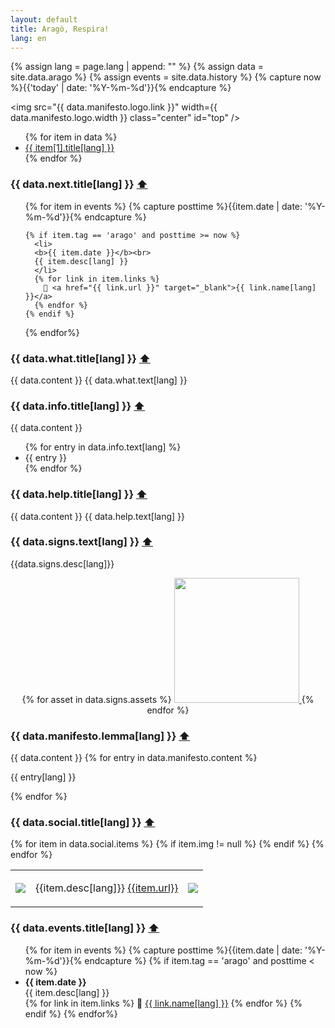 ```yaml
---
layout: default
title: Aragò, Respira! 
lang: en
---
```


{% assign lang = page.lang | append: "" %}
{% assign data = site.data.arago %}
{% assign events = site.data.history %}
{% capture now %}{{'today' | date: '%Y-%m-%d'}}{% endcapture %}


<img 
  src="{{ data.manifesto.logo.link }}" width={{ data.manifesto.logo.width }} class="center"
  id="top" />

<ul>
{% for item in data %}
    <li><a href="#{{ item[1].anchor }}">{{ item[1].title[lang] }}</a></li> 
{% endfor %}
</ul>

### {{ data.next.title[lang] }} <a id={{data.next.anchor}} href="#top">⬆️</a>
<ul class="future-timeline">

  {% for item in events %}
    {% capture posttime %}{{item.date | date: '%Y-%m-%d'}}{% endcapture %}

    {% if item.tag == 'arago' and posttime >= now %}
      <li>
      <b>{{ item.date }}</b><br>
      {{ item.desc[lang] }}
      </li>
      {% for link in item.links %}
        🔗 <a href="{{ link.url }}" target="_blank">{{ link.name[lang] }}</a>
      {% endfor %}
    {% endif %}
  {% endfor%}
</ul>

### {{ data.what.title[lang] }} <a id={{data.what.anchor}} href="#top">⬆️</a>
{{ data.content }}
{{ data.what.text[lang] }}

### {{ data.info.title[lang] }} <a id={{data.info.anchor}} href="#top">⬆️</a>
{{ data.content }}
<ul>
{% for entry in data.info.text[lang] %}
  <li>{{ entry }}</li>
{% endfor %}
</ul>

### {{ data.help.title[lang] }} <a id={{data.help.anchor}} href="#top">⬆️</a>
{{ data.content }}
{{ data.help.text[lang] }}

### {{ data.signs.text[lang] }} <a id={{data.signs.anchor}} href="#top">⬆️</a>
<p> {{data.signs.desc[lang]}} </p>
<p style="text-align:center;">
{% for asset in data.signs.assets %}
  <a class="flyer" href="{{ asset.pdf }}">
    <img 
      src="{{ asset.img }}" 
      width=200
    />
  </a>
{% endfor %}
</p>

### {{ data.manifesto.lemma[lang] }} <a id={{data.manifesto.anchor}} href="#top">⬆️</a>
{{ data.content }}
{% for entry in data.manifesto.content %}
  <p>{{ entry[lang] }}</p>
{% endfor %}

### {{ data.social.title[lang] }} <a id={{data.social.anchor}} href="#top">⬆️</a>
<table id="arago">
  {% for item in data.social.items %}
  <tr> 
    <td id="arago-icon">
      <img src="{{ item.icon }}" width="{{ data.social.iconsize }}" />
    </td>
    <td id="arago-desc">
      <p>{{item.desc[lang]}} <a href="{{item.url}}">{{item.url}}</a></p>
    </td>
    {% if item.img != null %}
    <td id="arago-img">
      <img src="{{item.img}}" width="{{ data.social.qrsize }}"/>
    </td>
    {% endif %}
  </tr>
  {% endfor %}
</table>

### {{ data.events.title[lang] }} <a id={{data.events.anchor}} href="#top">⬆️</a>
<ul class="timeline">
  {% for item in events %}
    {% capture posttime %}{{item.date | date: '%Y-%m-%d'}}{% endcapture %}
    {% if item.tag == 'arago' and posttime < now %}
      <li>
      <b>{{ item.date }}</b><br>
      {{ item.desc[lang] }}
      </li>
      {% for link in item.links %}
        🔗 <a href="{{ link.url }}" target="_blank">{{ link.name[lang] }}</a>
      {% endfor %}
    {% endif %}
  {% endfor%}
</ul>
